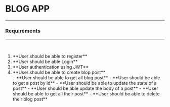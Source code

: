 # BLOG APP

---

### Requirements

---

<p>&nbsp;</p>

<ol>
 <li>**User should be able to register**</li>
<li> **User should be able Login**</li>
<li>**User authentication using JWT**</li>
<li> **User should be able to create blop post**</li>
-  **User should be able to get all blog post**
-  **User should be able to get a post by id**
-  **User should be able to update the state of a post**
-  **User should be able update the body of a post**
-  **User should be able to get all their post**
-  **User should be able to delete their blog post**
</ol>

